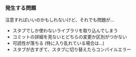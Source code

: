 ### 発生する問題

注意すればいいのかもしれないけど、それでも問題が...

* スタブでしか使わないライブラリを取り込んでしまう
* コミットの詳細を見ないとどちらの変更か区別がつかない
* 可読性が落ちる (特に入り乱れている場合は...)
* スタブが古すぎて、スタブに切り替えたらコンパイルエラー
